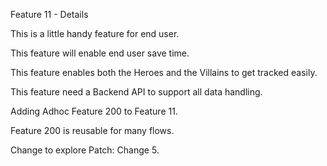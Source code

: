 Feature 11 - Details

This is a little handy feature for end user.

This feature will enable end user save time.

This feature enables both the Heroes and the Villains to get tracked easily.

This feature need a Backend API to support all data handling.

Adding Adhoc Feature 200 to Feature 11.

Feature 200 is reusable for many flows.

Change to explore Patch: Change 5.

